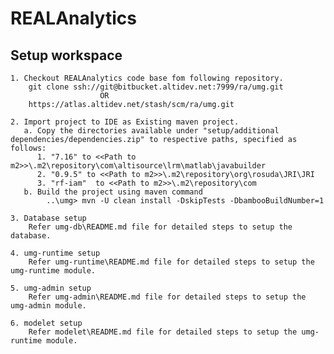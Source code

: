 #  REALAnalytics

## Setup workspace

	1. Checkout REALAnalytics code base fom following repository.
		git clone ssh://git@bitbucket.altidev.net:7999/ra/umg.git 
						OR
		https://atlas.altidev.net/stash/scm/ra/umg.git
	
	2. Import project to IDE as Existing maven project.
	   a. Copy the directories available under "setup/additional dependencies/dependencies.zip" to respective paths, specified as follows:
	      1. "7.16" to <<Path to m2>>\.m2\repository\com\altisource\lrm\matlab\javabuilder
	      2. "0.9.5" to <<Path to m2>>\.m2\repository\org\rosuda\JRI\JRI
	      3. "rf-iam"  to <<Path to m2>>\.m2\repository\com
	   b. Build the project using maven command
			..\umg> mvn -U clean install -DskipTests -DbambooBuildNumber=1
	
	3. Database setup
		Refer umg-db\README.md file for detailed steps to setup the database.
	
	4. umg-runtime setup
		Refer umg-runtime\README.md file for detailed steps to setup the umg-runtime module.

	5. umg-admin setup
       	Refer umg-admin\README.md file for detailed steps to setup the umg-admin module.

	6. modelet setup
		Refer modelet\README.md file for detailed steps to setup the umg-runtime module.